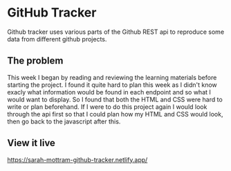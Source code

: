 # GitHub Tracker

Github tracker uses various parts of the Github REST api to reproduce some data from different github projects. 

## The problem

This week I began by reading and reviewing the learning materials before starting the project. I found it quite hard to plan this week as I didn't know exacly what information would be found in each endpoint and so what I would want to display. So I found that both the HTML and CSS were hard to write or plan beforehand. If I were to do this project again I would look through the api first so that I could plan how my HTML and CSS would look, then go back to the javascript after this.

## View it live

https://sarah-mottram-github-tracker.netlify.app/
